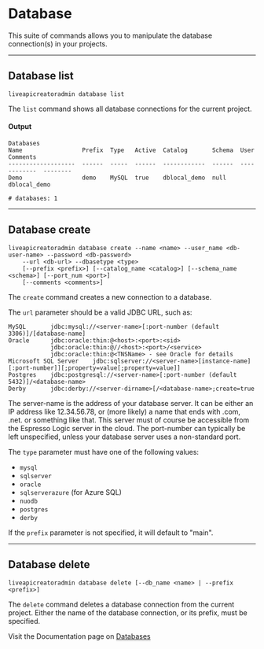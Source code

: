 # Database

This suite of commands allows you to manipulate the database connection(s) in your projects.

***
## Database list
    liveapicreatoradmin database list

The `list` command shows all database connections for the current project.

#### Output
    Databases
    Name                 Prefix  Type   Active  Catalog       Schema  User          Comments
    -------------------  ------  -----  ------  ------------  ------  ------------  --------
    Demo                 demo    MySQL  true    dblocal_demo  null    dblocal_demo
    
    # databases: 1

***
## Database create
    liveapicreatoradmin database create --name <name> --user_name <db-user-name> --password <db-password>
    	--url <db-url> --dbasetype <type>
    	[--prefix <prefix>] [--catalog_name <catalog>] [--schema_name <schema>] [--port_num <port>]
    	[--comments <comments>]

The `create` command creates a new connection to a database.

The `url` parameter should be a valid JDBC URL, such as:

    MySQL	    jdbc:mysql://<server-name>[:port-number (default 3306)]/[database-name]	
    Oracle	    jdbc:oracle:thin:@<host>:<port>:<sid> 
                jdbc:oracle:thin:@//<host>:<port>/<service> 
                jdbc:oracle:thin:@<TNSName> - see Oracle for details
    Microsoft SQL Server	jdbc:sqlserver://<server-name>[instance-name][:port-number]][;property=value[;property=value]]
    Postgres	jdbc:postgresql://<server-name>[:port-number (default 5432)]/<database-name>	
    Derby	    jdbc:derby://<server-dirname>[/<database-name>;create=true	
    
The server-name is the address of your database server. It can be either an IP address like 12.34.56.78, or (more likely) a name that ends with .com, .net. or something like that. This server must of course be accessible from the Espresso Logic server in the cloud. The port-number can typically be left unspecified, unless your database server uses a non-standard port.


The `type` parameter must have one of the following values:

* `mysql`
* `sqlserver`
* `oracle`
* `sqlserverazure` (for Azure SQL)
* `nuodb`
* `postgres`
* `derby`

If the `prefix` parameter is not specified, it will default to "main".

***
## Database delete
    liveapicreatoradmin database delete [--db_name <name> | --prefix <prefix>]

The `delete` command deletes a database connection from the current project.
Either the name of the database connection, or its prefix, must be specified.

Visit the Documentation page on [Databases](http://ca-doc.espressologic.com/docs/logic-designer/database)
